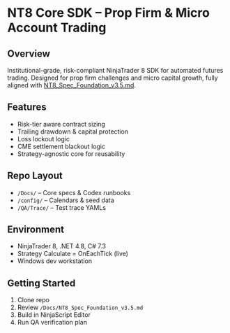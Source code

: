 # NT8 Core SDK – Prop Firm & Micro Account Trading

## Overview
Institutional-grade, risk-compliant NinjaTrader 8 SDK for automated futures trading.
Designed for prop firm challenges and micro capital growth, fully aligned with [NT8_Spec_Foundation_v3.5.md](Docs/NT8_Spec_Foundation_v3.5.md).

## Features
- Risk-tier aware contract sizing
- Trailing drawdown & capital protection
- Loss lockout logic
- CME settlement blackout logic
- Strategy-agnostic core for reusability

## Repo Layout
- `/Docs/` – Core specs & Codex runbooks
- `/config/` – Calendars & seed data
- `/QA/Trace/` – Test trace YAMLs

## Environment
- NinjaTrader 8, .NET 4.8, C# 7.3
- Strategy Calculate = OnEachTick (live)
- Windows dev workstation

## Getting Started
1. Clone repo
2. Review `/Docs/NT8_Spec_Foundation_v3.5.md`
3. Build in NinjaScript Editor
4. Run QA verification plan
